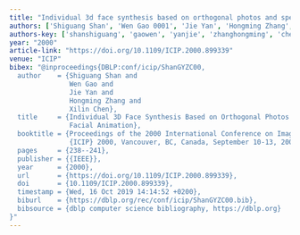 ```yaml
---
title: "Individual 3d face synthesis based on orthogonal photos and speech-driven facial animation"
authors: ['Shiguang Shan', 'Wen Gao 0001', 'Jie Yan', 'Hongming Zhang', 'Xilin Chen']
authors-key: ['shanshiguang', 'gaowen', 'yanjie', 'zhanghongming', 'chenxilin']
year: "2000"
article-link: "https://doi.org/10.1109/ICIP.2000.899339"
venue: "ICIP"
bibex: "@inproceedings{DBLP:conf/icip/ShanGYZC00,
  author    = {Shiguang Shan and
               Wen Gao and
               Jie Yan and
               Hongming Zhang and
               Xilin Chen},
  title     = {Individual 3D Face Synthesis Based on Orthogonal Photos and Speech-Driven
               Facial Animation},
  booktitle = {Proceedings of the 2000 International Conference on Image Processing,
               {ICIP} 2000, Vancouver, BC, Canada, September 10-13, 2000},
  pages     = {238--241},
  publisher = {{IEEE}},
  year      = {2000},
  url       = {https://doi.org/10.1109/ICIP.2000.899339},
  doi       = {10.1109/ICIP.2000.899339},
  timestamp = {Wed, 16 Oct 2019 14:14:52 +0200},
  biburl    = {https://dblp.org/rec/conf/icip/ShanGYZC00.bib},
  bibsource = {dblp computer science bibliography, https://dblp.org}
}"
---
```


